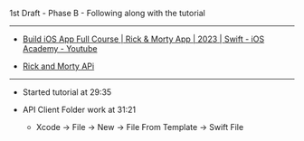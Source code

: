 1st Draft - Phase B - Following along with the tutorial

- - - -

* [Build iOS App Full Course | Rick & Morty App | 2023 | Swift - iOS Academy - Youtube](https://youtu.be/fTGA8cjbf5Y?si=v0uyfp1NcuOjlWBR)

* [Rick and Morty APi](https://rickandmortyapi.com/documentation)

- - - -

* Started tutorial at 29:35

* API Client Folder work at 31:21
  * Xcode -> File -> New -> File From Template -> Swift File
